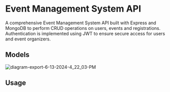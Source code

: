 # Event Management System API

A comprehensive Event Management System API built with Express and MongoDB to perform CRUD operations on users, events and registrations. Authentication is implemented using JWT to ensure secure access for users and event organizers.

## Models

![diagram-export-6-13-2024-4_22_03-PM](https://github.com/jatingupta1204/event-management-api/assets/135752049/baa0a38a-4274-4e81-ad1a-2ca71a5261ec)


## Usage



